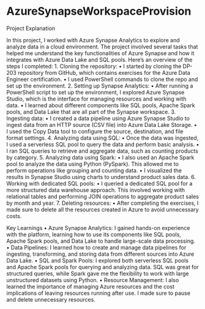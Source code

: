 # AzureSynapseWorkspaceProvision

Project Explanation

In this project, I worked with Azure Synapse Analytics to explore and analyze data in a cloud environment. The project involved several tasks that helped me understand the key functionalities of Azure Synapse and how it integrates with Azure Data Lake and SQL pools. Here’s an overview of the steps I completed:
	1.	Cloning the repository:
	•	I started by cloning the DP-203 repository from GitHub, which contains exercises for the Azure Data Engineer certification.
	•	I used PowerShell commands to clone the repo and set up the environment.
	2.	Setting up Synapse Analytics:
	•	After running a PowerShell script to set up the environment, I explored Azure Synapse Studio, which is the interface for managing resources and working with data.
	•	I learned about different components like SQL pools, Apache Spark pools, and Data Lake that are all part of the Synapse workspace.
	3.	Ingesting data:
	•	I created a data pipeline using Azure Synapse Studio to ingest data from an HTTP source (CSV file) into Azure Data Lake Storage.
	•	I used the Copy Data tool to configure the source, destination, and file format settings.
	4.	Analyzing data using SQL:
	•	Once the data was ingested, I used a serverless SQL pool to query the data and perform basic analysis.
	•	I ran SQL queries to retrieve and aggregate data, such as counting products by category.
	5.	Analyzing data using Spark:
	•	I also used an Apache Spark pool to analyze the data using Python (PySpark). This allowed me to perform operations like grouping and counting data.
	•	I visualized the results in Synapse Studio using charts to understand product sales data.
	6.	Working with dedicated SQL pools:
	•	I queried a dedicated SQL pool for a more structured data warehouse approach. This involved working with relational tables and performing JOIN operations to aggregate product sales by month and year.
	7.	Deleting resources:
	•	After completing the exercises, I made sure to delete all the resources created in Azure to avoid unnecessary costs.

Key Learnings
	•	Azure Synapse Analytics: I gained hands-on experience with the platform, learning how to use its components like SQL pools, Apache Spark pools, and Data Lake to handle large-scale data processing.
	•	Data Pipelines: I learned how to create and manage data pipelines for ingesting, transforming, and storing data from different sources into Azure Data Lake.
	•	SQL and Spark Pools: I explored both serverless SQL pools and Apache Spark pools for querying and analyzing data. SQL was great for structured queries, while Spark gave me the flexibility to work with large unstructured datasets using Python.
	•	Resource Management: I also learned the importance of managing Azure resources and the cost implications of leaving resources running after use. I made sure to pause and delete unnecessary resources.
